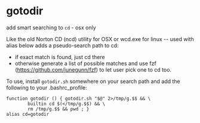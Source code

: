 # gotodir
add smart searching to `cd` - osx only

Like the old Norton CD (ncd) utility for OSX or wcd.exe for linux --
used with alias below adds a pseudo-search path to cd:
- if exact match is found, just cd there
- otherwise generate a list of possible matches and use fzf
  (https://github.com/junegunn/fzf) to let user pick one to
   cd too.

<script src="https://asciinema.org/a/m88y4PnYSim4tc97gm8ITKZtb.js"
	id="asciicast-m88y4PnYSim4tc97gm8ITKZtb" async
	data-autoplay="true">
</script>

To use, install `gotodir.sh` somewhere on your search path and add the
following to your .bashrc_profile:

    function gotodir () { gotodir.sh "$@" 2>/tmp/g.$$ && \
			builtin cd $(</tmp/g.$$) && \
			rm /tmp/g.$$ && pwd ; }
    alias cd=gotodir



